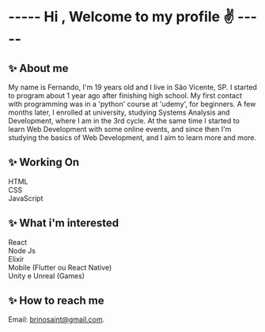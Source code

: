 <h1> ----- Hi , Welcome to my profile ✌ ----- </h1>

<h2> ✨ About me </h2>

My name is Fernando, I'm 19 years old and I live in São Vicente, SP. I started to program about 1 year ago after finishing high school. 
My first contact with programming was in a 'python' course at 'udemy', for beginners. A few months later, I enrolled at university, studying Systems Analysis and Development, where I am in the 3rd cycle. At the same time I started to learn Web Development with some online events, and since then I'm studying the basics of Web Development, and I aim to learn more and more.

<h2> ✨ Working On </h2>

HTML
<br>
CSS
<br>
JavaScript

<h2> ✨ What i'm interested </h2>

React
<br>
Node Js
<br>
Elixir
<br>
Mobile (Flutter ou React Native)
<br>
Unity e Unreal (Games)

<h2> ✨ How to reach me </h2>
 
Email: brinosaint@gmail.com.


